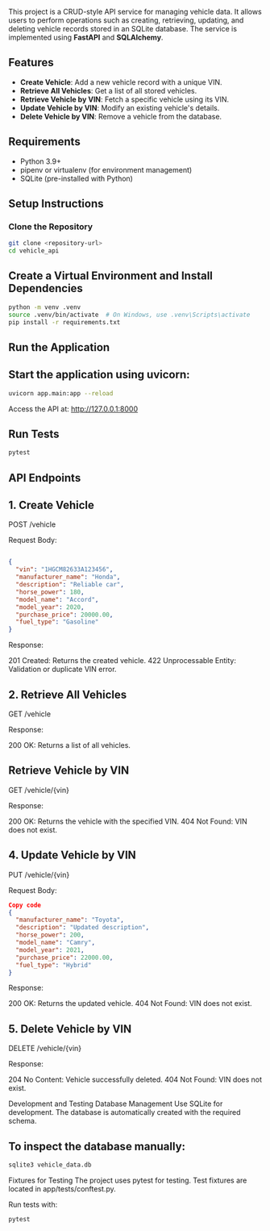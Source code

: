 This project is a CRUD-style API service for managing vehicle data. It allows users to perform operations such as creating, retrieving, updating, and deleting vehicle records stored in an SQLite database. The service is implemented using **FastAPI** and **SQLAlchemy**.

## Features
- **Create Vehicle**: Add a new vehicle record with a unique VIN.
- **Retrieve All Vehicles**: Get a list of all stored vehicles.
- **Retrieve Vehicle by VIN**: Fetch a specific vehicle using its VIN.
- **Update Vehicle by VIN**: Modify an existing vehicle's details.
- **Delete Vehicle by VIN**: Remove a vehicle from the database.

## Requirements
- Python 3.9+
- pipenv or virtualenv (for environment management)
- SQLite (pre-installed with Python)

## Setup Instructions

### Clone the Repository
```bash
git clone <repository-url>
cd vehicle_api
```
## Create a Virtual Environment and Install Dependencies
```bash
python -m venv .venv
source .venv/bin/activate  # On Windows, use .venv\Scripts\activate
pip install -r requirements.txt
```
## Run the Application
## Start the application using uvicorn:
```bash
uvicorn app.main:app --reload
```
Access the API at: http://127.0.0.1:8000

## Run Tests
```bash
pytest
```
## API Endpoints
## 1. Create Vehicle

POST /vehicle

Request Body:

```json

{
  "vin": "1HGCM82633A123456",
  "manufacturer_name": "Honda",
  "description": "Reliable car",
  "horse_power": 180,
  "model_name": "Accord",
  "model_year": 2020,
  "purchase_price": 20000.00,
  "fuel_type": "Gasoline"
}
```

Response:

201 Created: Returns the created vehicle.
422 Unprocessable Entity: Validation or duplicate VIN error.

## 2. Retrieve All Vehicles

GET /vehicle

Response:

200 OK: Returns a list of all vehicles.

## Retrieve Vehicle by VIN
GET /vehicle/{vin}

Response:

200 OK: Returns the vehicle with the specified VIN.
404 Not Found: VIN does not exist.

## 4. Update Vehicle by VIN
PUT /vehicle/{vin}

Request Body:

```json
Copy code
{
  "manufacturer_name": "Toyota",
  "description": "Updated description",
  "horse_power": 200,
  "model_name": "Camry",
  "model_year": 2021,
  "purchase_price": 22000.00,
  "fuel_type": "Hybrid"
}
```

Response:

200 OK: Returns the updated vehicle.
404 Not Found: VIN does not exist.


## 5. Delete Vehicle by VIN
DELETE /vehicle/{vin}

Response:

204 No Content: Vehicle successfully deleted.
404 Not Found: VIN does not exist.

Development and Testing
Database Management
Use SQLite for development. The database is automatically created with the required schema.

## To inspect the database manually:

```bash
sqlite3 vehicle_data.db
```
Fixtures for Testing
The project uses pytest for testing. Test fixtures are located in app/tests/conftest.py.

Run tests with:

```bash
pytest
```
